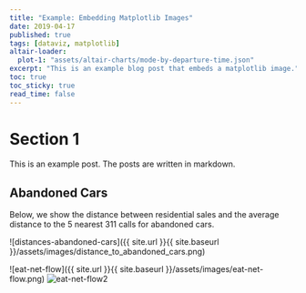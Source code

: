 ```yaml
---
title: "Example: Embedding Matplotlib Images"
date: 2019-04-17
published: true
tags: [dataviz, matplotlib]
altair-loader:
  plot-1: "assets/altair-charts/mode-by-departure-time.json"
excerpt: "This is an example blog post that embeds a matplotlib image."
toc: true
toc_sticky: true
read_time: false
---
```


# Section 1

This is an example post. The posts are written in markdown.

## Abandoned Cars

Below, we show the distance between residential sales and the average distance to the 5 nearest 311 calls for abandoned cars.

![distances-abandoned-cars]({{ site.url }}{{ site.baseurl }}/assets/images/distance_to_abandoned_cars.png)


![eat-net-flow]({{ site.url }}{{ site.baseurl }}/assets/images/eat-net-flow.png)
![eat-net-flow2](../../assets/images/eat-net-flow.png)